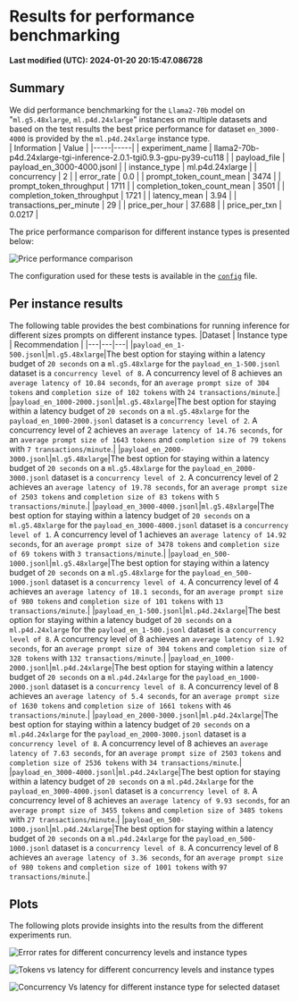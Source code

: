 
# Results for performance benchmarking

**Last modified (UTC): 2024-01-20 20:15:47.086728**

## Summary

We did performance benchmarking for the `Llama2-70b` model on "`ml.g5.48xlarge`, `ml.p4d.24xlarge`" instances on multiple datasets and based on the test results the best price performance for dataset `en_3000-4000` is provided by the `ml.p4d.24xlarge` instance type.  
| Information | Value |
|-----|-----|
| experiment_name | llama2-70b-p4d.24xlarge-tgi-inference-2.0.1-tgi0.9.3-gpu-py39-cu118 |
| payload_file | payload_en_3000-4000.jsonl |
| instance_type | ml.p4d.24xlarge |
| concurrency | 2 |
| error_rate | 0.0 |
| prompt_token_count_mean | 3474 |
| prompt_token_throughput | 1711 |
| completion_token_count_mean | 3501 |
| completion_token_throughput | 1721 |
| latency_mean | 3.94 |
| transactions_per_minute | 29 |
| price_per_hour | 37.688 |
| price_per_txn | 0.0217 |


The price performance comparison for different instance types is presented below:

![Price performance comparison](business_summary.png)

The configuration used for these tests is available in the [`config`](config-llama2-70b-g5-p4d.yml) file.


## Per instance results

The following table provides the best combinations for running inference for different sizes prompts on different instance types.
|Dataset   | Instance type   | Recommendation   |
|---|---|---|
|`payload_en_1-500.jsonl`|`ml.g5.48xlarge`|The best option for staying within a latency budget of `20 seconds` on a `ml.g5.48xlarge` for the `payload_en_1-500.jsonl` dataset is a `concurrency level of 8`. A concurrency level of 8 achieves an `average latency of 10.84 seconds`, for an `average prompt size of 304 tokens` and `completion size of 102 tokens` with `24 transactions/minute`.|
|`payload_en_1000-2000.jsonl`|`ml.g5.48xlarge`|The best option for staying within a latency budget of `20 seconds` on a `ml.g5.48xlarge` for the `payload_en_1000-2000.jsonl` dataset is a `concurrency level of 2`. A concurrency level of 2 achieves an `average latency of 14.76 seconds`, for an `average prompt size of 1643 tokens` and `completion size of 79 tokens` with `7 transactions/minute`.|
|`payload_en_2000-3000.jsonl`|`ml.g5.48xlarge`|The best option for staying within a latency budget of `20 seconds` on a `ml.g5.48xlarge` for the `payload_en_2000-3000.jsonl` dataset is a `concurrency level of 2`. A concurrency level of 2 achieves an `average latency of 19.78 seconds`, for an `average prompt size of 2503 tokens` and `completion size of 83 tokens` with `5 transactions/minute`.|
|`payload_en_3000-4000.jsonl`|`ml.g5.48xlarge`|The best option for staying within a latency budget of `20 seconds` on a `ml.g5.48xlarge` for the `payload_en_3000-4000.jsonl` dataset is a `concurrency level of 1`. A concurrency level of 1 achieves an `average latency of 14.92 seconds`, for an `average prompt size of 3478 tokens` and `completion size of 69 tokens` with `3 transactions/minute`.|
|`payload_en_500-1000.jsonl`|`ml.g5.48xlarge`|The best option for staying within a latency budget of `20 seconds` on a `ml.g5.48xlarge` for the `payload_en_500-1000.jsonl` dataset is a `concurrency level of 4`. A concurrency level of 4 achieves an `average latency of 18.1 seconds`, for an `average prompt size of 980 tokens` and `completion size of 101 tokens` with `13 transactions/minute`.|
|`payload_en_1-500.jsonl`|`ml.p4d.24xlarge`|The best option for staying within a latency budget of `20 seconds` on a `ml.p4d.24xlarge` for the `payload_en_1-500.jsonl` dataset is a `concurrency level of 8`. A concurrency level of 8 achieves an `average latency of 1.92 seconds`, for an `average prompt size of 304 tokens` and `completion size of 328 tokens` with `132 transactions/minute`.|
|`payload_en_1000-2000.jsonl`|`ml.p4d.24xlarge`|The best option for staying within a latency budget of `20 seconds` on a `ml.p4d.24xlarge` for the `payload_en_1000-2000.jsonl` dataset is a `concurrency level of 8`. A concurrency level of 8 achieves an `average latency of 5.4 seconds`, for an `average prompt size of 1630 tokens` and `completion size of 1661 tokens` with `46 transactions/minute`.|
|`payload_en_2000-3000.jsonl`|`ml.p4d.24xlarge`|The best option for staying within a latency budget of `20 seconds` on a `ml.p4d.24xlarge` for the `payload_en_2000-3000.jsonl` dataset is a `concurrency level of 8`. A concurrency level of 8 achieves an `average latency of 7.63 seconds`, for an `average prompt size of 2503 tokens` and `completion size of 2536 tokens` with `34 transactions/minute`.|
|`payload_en_3000-4000.jsonl`|`ml.p4d.24xlarge`|The best option for staying within a latency budget of `20 seconds` on a `ml.p4d.24xlarge` for the `payload_en_3000-4000.jsonl` dataset is a `concurrency level of 8`. A concurrency level of 8 achieves an `average latency of 9.93 seconds`, for an `average prompt size of 3455 tokens` and `completion size of 3485 tokens` with `27 transactions/minute`.|
|`payload_en_500-1000.jsonl`|`ml.p4d.24xlarge`|The best option for staying within a latency budget of `20 seconds` on a `ml.p4d.24xlarge` for the `payload_en_500-1000.jsonl` dataset is a `concurrency level of 8`. A concurrency level of 8 achieves an `average latency of 3.36 seconds`, for an `average prompt size of 980 tokens` and `completion size of 1001 tokens` with `97 transactions/minute`.|

## Plots

The following plots provide insights into the results from the different experiments run.

![Error rates for different concurrency levels and instance types](error_rates.png)

![Tokens vs latency for different concurrency levels and instance types](tokens_vs_latency.png)

![Concurrency Vs latency for different instance type for selected dataset](concurrency_vs_inference_latency.png)

